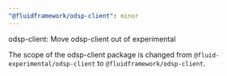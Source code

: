 ```yaml
---
"@fluidframework/odsp-client": minor
---
```


odsp-client: Move odsp-client out of experimental

The scope of the odsp-client package is changed from `@fluid-experimental/odsp-client` to `@fluidframework/odsp-client`.
